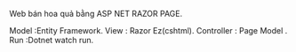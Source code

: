 Web bán hoa quả bằng ASP NET RAZOR PAGE.

Model :Entity Framework.
View : Razor Ez(cshtml).
Controller : Page Model .
Run :Dotnet watch run.

 
 
